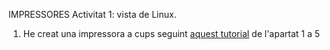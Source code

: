 IMPRESSORES
Activitat 1: vista de Linux.
1. He creat una impressora a cups seguint [aquest tutorial](https://github.com/XaSaFa/MP04/blob/main/uf3/compartir_impresora_linux.md) de l'apartat 1 a 5

